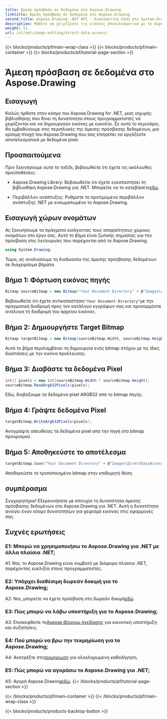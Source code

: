 ```yaml
---
title: Άμεση πρόσβαση σε δεδομένα στο Aspose.Drawing
linktitle: Άμεση πρόσβαση σε δεδομένα στο Aspose.Drawing
second_title: Aspose.Drawing .NET API - Εναλλακτική λύση στο System.Drawing.Common
description: Μάθετε να χειρίζεστε τις εικόνες αποτελεσματικά με το Aspose.Drawing για .NET. Βουτήξτε στην άμεση πρόσβαση σε δεδομένα με τον αναλυτικό οδηγό μας.
weight: 11
url: /el/net/image-editing/direct-data-access/
---
```


{{< blocks/products/pf/main-wrap-class >}}
{{< blocks/products/pf/main-container >}}
{{< blocks/products/pf/tutorial-page-section >}}

# Άμεση πρόσβαση σε δεδομένα στο Aspose.Drawing

## Εισαγωγή

Καλώς ήρθατε στον κόσμο του Aspose.Drawing for .NET, μιας ισχυρής βιβλιοθήκης που δίνει τη δυνατότητα στους προγραμματιστές να χειρίζονται και να δημιουργούν εικόνες με ευκολία. Σε αυτό το σεμινάριο, θα εμβαθύνουμε στις περιπλοκές της άμεσης πρόσβασης δεδομένων, μια κρίσιμη πτυχή του Aspose.Drawing που σας επιτρέπει να εργάζεστε αποτελεσματικά με δεδομένα pixel.

## Προαπαιτούμενα

Πριν ξεκινήσουμε αυτό το ταξίδι, βεβαιωθείτε ότι έχετε τις ακόλουθες προϋποθέσεις:

-  Aspose.Drawing Library: Βεβαιωθείτε ότι έχετε εγκαταστήσει τη βιβλιοθήκη Aspose.Drawing για .NET. Μπορείτε να το κατεβάσετε[εδώ](https://releases.aspose.com/drawing/net/).

- Περιβάλλον ανάπτυξης: Ρυθμίστε το προτιμώμενο περιβάλλον ανάπτυξης .NET με ενσωματωμένο το Aspose.Drawing.

## Εισαγωγή χώρων ονομάτων

Ας ξεκινήσουμε τα πράγματα εισάγοντας τους απαραίτητους χώρους ονομάτων στο έργο σας. Αυτό το βήμα είναι ζωτικής σημασίας για την πρόσβαση στις λειτουργίες που παρέχονται από το Aspose.Drawing.

```csharp
using System.Drawing;
```

Τώρα, ας αναλύσουμε τη διαδικασία της άμεσης πρόσβασης δεδομένων σε διαχειρίσιμα βήματα.

## Βήμα 1: Φόρτωση εικόνας πηγής

```csharp
Bitmap sourceBitmap = new Bitmap("Your Document Directory" + @"Images\aspose_logo.png");
```

 Βεβαιωθείτε ότι έχετε αντικαταστήσει`"Your Document Directory"`με την πραγματική διαδρομή προς τον κατάλογο εγγράφων σας και προσαρμόστε ανάλογα τη διαδρομή του αρχείου εικόνας.

## Βήμα 2: Δημιουργήστε Target Bitmap

```csharp
Bitmap targetBitmap = new Bitmap(sourceBitmap.Width, sourceBitmap.Height, System.Drawing.Imaging.PixelFormat.Format32bppPArgb);
```

Αυτό το βήμα περιλαμβάνει τη δημιουργία ενός bitmap στόχου με τις ίδιες διαστάσεις με την εικόνα προέλευσης.

## Βήμα 3: Διαβάστε τα δεδομένα Pixel

```csharp
int[] pixels = new int[sourceBitmap.Width * sourceBitmap.Height];
sourceBitmap.ReadArgb32Pixels(pixels);
```

Εδώ, διαβάζουμε τα δεδομένα pixel ARGB32 από το bitmap πηγής.

## Βήμα 4: Γράψτε δεδομένα Pixel

```csharp
targetBitmap.WriteArgb32Pixels(pixels);
```

Αντιγράψτε απευθείας τα δεδομένα pixel από την πηγή στο bitmap προορισμού.

## Βήμα 5: Αποθηκεύστε το αποτέλεσμα

```csharp
targetBitmap.Save("Your Document Directory" + @"Images\DirectDataAccess_out.png");
```

Αποθηκεύστε το τροποποιημένο bitmap στην επιθυμητή θέση.

## συμπέρασμα

Συγχαρητήρια! Εξερευνήσατε με επιτυχία τη δυνατότητα άμεσης πρόσβασης δεδομένων στο Aspose.Drawing για .NET. Αυτή η δυνατότητα ανοίγει έναν κόσμο δυνατοτήτων για χειρισμό εικόνας στις εφαρμογές σας.

## Συχνές ερωτήσεις

### Ε1: Μπορώ να χρησιμοποιήσω το Aspose.Drawing για .NET με άλλα πλαίσια .NET;

A1: Ναι, το Aspose.Drawing είναι συμβατό με διάφορα πλαίσια .NET, παρέχοντας ευελιξία στους προγραμματιστές.

### Ε2: Υπάρχει διαθέσιμη δωρεάν δοκιμή για το Aspose.Drawing;

 A2: Ναι, μπορείτε να έχετε πρόσβαση στη δωρεάν δοκιμή[εδώ](https://releases.aspose.com/).

### Ε3: Πώς μπορώ να λάβω υποστήριξη για το Aspose.Drawing;

 A3: Επισκεφθείτε το[Aspose.Φόρουμ σχεδίασης](https://forum.aspose.com/c/diagram/17) για κοινοτική υποστήριξη και συζητήσεις.

### Ε4: Πού μπορώ να βρω την τεκμηρίωση για το Aspose.Drawing;

A4: Ανατρέξτε στο[τεκμηρίωση](https://reference.aspose.com/drawing/net/) για ολοκληρωμένη καθοδήγηση.

### Ε5: Πώς μπορώ να αγοράσω το Aspose.Drawing για .NET;

 A5: Αγορά Aspose.Drawing[εδώ](https://purchase.aspose.com/buy).
{{< /blocks/products/pf/tutorial-page-section >}}

{{< /blocks/products/pf/main-container >}}
{{< /blocks/products/pf/main-wrap-class >}}

{{< blocks/products/products-backtop-button >}}
